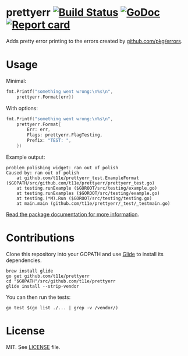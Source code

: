 # prettyerr [![Build Status](https://travis-ci.org/t11e/prettyerr.svg)](https://travis-ci.org/t11e/prettyerr) [![GoDoc](https://godoc.org/github.com/t11e/prettyerr?status.svg)](http://godoc.org/github.com/t11e/prettyerr) [![Report card](https://goreportcard.com/badge/github.com/t11e/prettyerr)](https://goreportcard.com/report/github.com/t11e/prettyerr)

Adds pretty error printing to the errors created by 
[github.com/pkg/errors](https://github.com/pkg/errors).

# Usage

Minimal:

```go
fmt.Printf("something went wrong:\n%s\n",
    prettyerr.Format{err})
```

With options:

```go
fmt.Printf("something went wrong:\n%s\n",
    prettyerr.Format{
        Err: err,
        Flags: prettyerr.FlagTesting,
        Prefix: "TEST: ",
    })
```

Example output:

```
problem polishing widget: ran out of polish
Caused by: ran out of polish
    at github.com/t11e/prettyerr_test.ExampleFormat ($GOPATH/src/github.com/t11e/prettyerr/prettyerr_test.go)
    at testing.runExample ($GOROOT/src/testing/example.go)
    at testing.runExamples ($GOROOT/src/testing/example.go)
    at testing.(*M).Run ($GOROOT/src/testing/testing.go)
    at main.main (github.com/t11e/prettyerr/_test/_testmain.go)
```

[Read the package documentation for more information](https://godoc.org/github.com/t11e/prettyerr).

# Contributions

Clone this repository into your GOPATH and use [Glide](https://github.com/Masterminds/glide) to install its dependencies.

```shell
brew install glide
go get github.com/t11e/prettyerr
cd "$GOPATH"/src/github.com/t11e/prettyerr
glide install --strip-vendor
```

You can then run the tests:

```shell
go test $(go list ./... | grep -v /vendor/)
```

# License

MIT. See [LICENSE](LICENSE) file.

